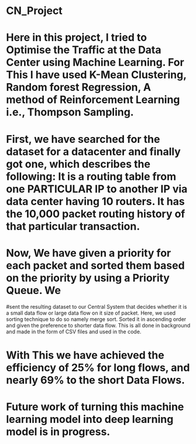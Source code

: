 # CN_Project

# Here in this project, I tried to Optimise the Traffic at the Data Center using Machine Learning. For This I have used K-Mean Clustering, Random forest Regression, A method of Reinforcement Learning i.e., Thompson Sampling.

# First, we have searched for the dataset for a datacenter and finally got one, which describes the following: It is a routing table from one PARTICULAR IP to another IP via data center having 10 routers. It has the 10,000 packet routing history of that particular transaction.

# Now, We have given a priority for each packet and sorted them based on the priority by using a Priority Queue. We
#sent the resulting dataset to our Central System that decides whether it is a small data flow or large data flow on it size of packet. Here, we used sorting technique to do so namely merge sort. Sorted it in ascending order and given the preference to shorter data flow. This is all done in background and made in the form of CSV files and used in the code.

# With This we have achieved the efficiency of 25% for long flows, and nearly 69% to the short Data Flows.

# Future work of turning this machine learning model into deep learning model is in progress.
